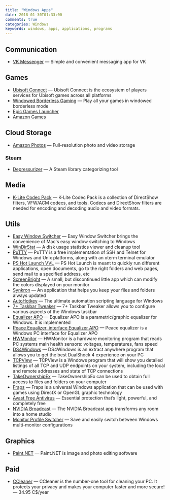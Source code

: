 ```yaml
---
title: "Windows Apps"
date: 2018-01-30T01:33:00
comments: true
categories: Windows
keywords: windows, apps, applications, programs
---
```


## Communication
* [VK Messenger](https://vk.com/messenger) — Simple and convenient messaging app for VK

## Games
* [Ubisoft Connect](https://ubisoftconnect.com/en-US/) — Ubisoft Connect is the ecosystem of players services for Ubisoft games across all platforms
* [Windowed Borderless Gaming](http://westechsolutions.net/sites/WindowedBorderlessGaming/) — Play all your games in windowed borderless mode
* [Epic Games Launcher](https://www.epicgames.com/store/)
* [Amazon Games](https://gaming.amazon.com/)

## Cloud Storage
* [Amazon Photos](https://www.amazon.com/Amazon-Photos/b?ie=UTF8&node=13234696011) — Full-resolution photo and video storage

### Steam
* [Depressurizer](https://github.com/mvegter/Depressurizer) — A Steam library categorizing tool

## Media
* [K-Lite Codec Pack](http://codecguide.com/) — K-Lite Codec Pack is a collection of DirectShow filters, VFW/ACM codecs, and tools. Codecs and DirectShow filters are needed for encoding and decoding audio and video formats.

## Utils
* [Easy Window Switcher](https://neosmart.net/EasySwitch/) — Easy Window Switcher brings the convenience of Mac's easy window switching to Windows
* [WinDirStat](https://windirstat.net/) — A disk usage statistics viewer and cleanup tool
* [PuTTY](https://www.chiark.greenend.org.uk/~sgtatham/putty/) — PuTTY is a free implementation of SSH and Telnet for Windows and Unix platforms, along with an xterm terminal emulator
* [PS Hot Launch VVL](http://www.pssoftlab.com/pshl_info.phtml) — PS Hot Launch is meant to quickly run different applications, open documents, go to the right folders and web pages, send mail to a specified address, etc
* [ScreenBright](https://screenbright.en.lo4d.com/) — A small, but discontinued little app which can modify the colors displayed on your monitor
* [Synkron](http://synkron.sourceforge.net/) — An application that helps you keep your files and folders always updated
* [AutoHotkey](https://www.autohotkey.com/) — The ultimate automation scripting language for Windows
* [7+ Taskbar Tweaker](https://rammichael.com/7-taskbar-tweaker) — 7+ Taskbar Tweaker allows you to configure various aspects of the Windows taskbar
* [Equalizer APO](https://sourceforge.net/projects/equalizerapo/) — Equalizer APO is a parametric/graphic equalizer for Windows. It is implemented
* [Peace Equalizer, interface Equalizer APO](https://sourceforge.net/projects/peace-equalizer-apo-extension/) — Peace equalizer is a Windows PC interface for Equalizer APO
* [HWMonitor](https://www.cpuid.com/softwares/hwmonitor.html) — HWMonitor is a hardware monitoring program that reads PC systems main health sensors: voltages, temperatures, fans speed
* [DS4Windows](https://github.com/Ryochan7/DS4Windows) — DS4Windows is an extract anywhere program that allows you to get the best DualShock 4 experience on your PC
* [TCPView](https://docs.microsoft.com/en-us/sysinternals/downloads/tcpview) — TCPView is a Windows program that will show you detailed listings of all TCP and UDP endpoints on your system, including the local and remote addresses and state of TCP connections
* [TakeOwnershipEx](https://winaero.com/takeownershipex/) — TakeOwnershipEx can be used to obtain full access to files and folders on your computer
* [Fraps](https://fraps.com/) — Fraps is a universal Windows application that can be used with games using DirectX or OpenGL graphic technology
* [Avast Free Antivirus](https://www.avast.com/) — Essential protection that’s light, powerful, and completely free
* [NVIDIA Broadcast](https://www.nvidia.com/en-us/geforce/broadcasting/broadcast-app/) — The NVIDIA Broadcast app transforms any room into a home studio
* [Monitor Profile Switcher](https://sourceforge.net/projects/monitorswitcher/) — Save and easily switch between Windows multi-monitor configurations

## Graphics
* [Paint.NET](https://www.getpaint.net) — Paint.NET is image and photo editing software

## Paid
* [CCleaner](https://www.ccleaner.com/ccleaner) — CCleaner is the number-one tool for cleaning your PC. It protects your privacy and makes your computer faster and more secure! — 34.95 C$/year
